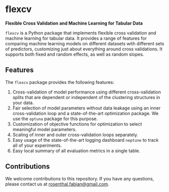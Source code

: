 # flexcv
__Flexible Cross Validation and Machine Learning for Tabular Data__

`flexcv` is a Python package that implements flexible cross validation and machine learning for tabular data. It provides a range of features for comparing machine learning models on different datasets with different sets of predictors, customizing just about everything around cross validations. It supports both fixed and random effects, as well as random slopes.

## Features

The `flexcv` package provides the following features:

1. Cross-validation of model performance using different cross-validation splits that are dependent or independent of the clustering structures in your data.
2. Fair selection of model parameters without data leakage using an inner cross-validation loop and a state-of-the-art optimization package. We use the `optuna` package for this purpose.
3. Customization of objective functions for optimization to select meaningful model parameters.
4. Scaling of inner and outer cross-validation loops separately.
5. Easy usage of the state-of-the-art logging dashboard `neptune` to track all of your experiments.
6. Easy local summary of all evaluation metrics in a single table.

## Contributions

We welcome contributions to this repository. If you have any questions, please contact us at rosenthal.fabian@gmail.com.
